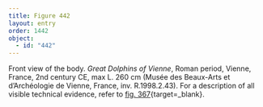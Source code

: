 ```yaml
---
title: Figure 442
layout: entry
order: 1442
object:
  - id: "442"
---
```


Front view of the body. *Great Dolphins of Vienne*, Roman period, Vienne, France, 2nd century CE, max L. 260 cm (Musée des Beaux-Arts et d’Archéologie de Vienne, France, inv. R.1998.2.43). For a description of all visible technical evidence, refer to [fig. 367](/visual-atlas/#fig-367){target=_blank}.
